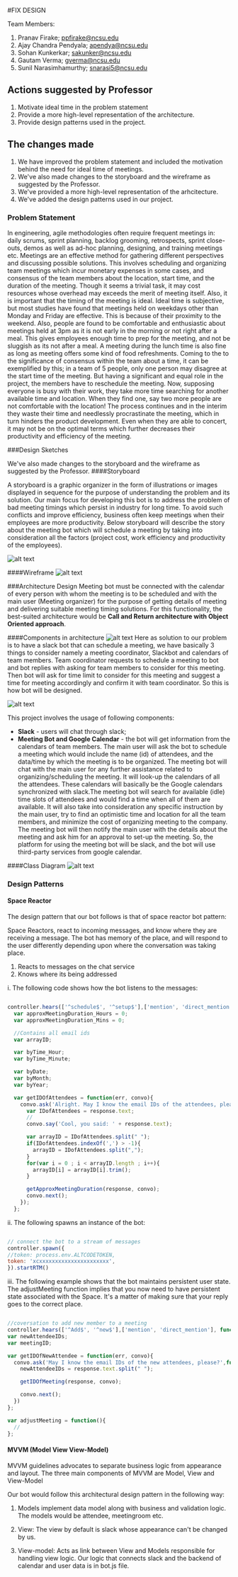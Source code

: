 #FIX DESIGN

Team Members:

1. Pranav Firake; ppfirake@ncsu.edu
2. Ajay Chandra Pendyala; apendya@ncsu.edu
3. Sohan Kunkerkar; sakunker@ncsu.edu
4. Gautam Verma; gverma@ncsu.edu
5. Sunil Narasimhamurthy; snarasi5@ncsu.edu


## Actions suggested by Professor

1. Motivate ideal time in the problem statement
2. Provide a more high-level representation of the architecture.
3. Provide design patterns used in the project.

## The changes made

1. We have improved the problem statement and included the motivation behind the need for ideal time of meetings.
2. We've also made changes to the storyboard and the wireframe as suggested by the Professor.
3. We've provided a more high-level representation of the arhcitecture.
4. We've added the design patterns used in our project.


### Problem Statement



In engineering, agile methodologies often require frequent meetings in: daily scrums, sprint planning, backlog grooming, retrospects, sprint close-outs, demos as well as ad-hoc planning, designing, and training meetings etc. Meetings are an effective method for gathering different perspectives and discussing possible solutions. This involves scheduling and organizing team meetings which incur monetary expenses in some cases, and consensus of the team members about the location, start time, and the duration of the meeting. Though it seems a trivial task, it may cost resources whose overhead may exceeds the merit of meeting itself. Also, it is important that the timing of the meeting is ideal. Ideal time is subjective, but most studies have found that meetings held on weekdays other than Monday and Friday are effective. This is because of their proximity to the weekend. Also, people are found to be comfortable and enthusiastic about meetings held at 3pm as it is not early in the morning or not right after a meal. This gives employees enough time to prep for the meeting, and not be sluggish as its not after a meal. A meeting during the lunch time is also fine as long as meeting offers some kind of food refreshments. Coming to the to the significance of consensus within the team about a time, it can be exemplified by this; in a team of 5 people, only one person may disagree at the start time of the meeting. But having a significant and equal role in the project, the members have to reschedule the meeting.  Now, supposing everyone is busy with their work, they take more time searching for another available time and location. When they find one, say two more people are not comfortable with the location! The process continues and in the interim they waste their time and needlessly procrastinate the meeting, which in turn hinders the product development. Even when they are able to concert, it may not be on the optimal terms which further decreases their productivity and efficiency of the meeting.



###Design Sketches

We've also made changes to the storyboard and the wireframe as suggested by the Professor. 
####Storyboard

A storyboard is a graphic organizer in the form of illustrations or images displayed in sequence for the purpose of understanding the problem and its solution. Our main focus for developing this bot is to address the problem of bad meeting timings which persist in industry for long time. To avoid such conflicts and improve efficiency, business often keep meetings when their employees are more productivity. 
Below storyboard will describe the story about the meeting bot which will schedule a meeting by taking into consideration all the factors (project cost, work efficiency and productivity of the employees).


![alt text](https://github.com/suniltheta/slackbot/blob/master/Milestone%201/Storyboard_New.png)

####Wireframe
![alt text](https://github.com/suniltheta/slackbot/blob/master/Milestone%201/output_HfRQ3w.gif)


###Architecture Design
Meeting bot must be connected with the calendar of every person with whom the meeting is to be scheduled and with the main user (Meeting organizer) for the purpose of getting details of meeting and delivering suitable meeting timing solutions. For this functionality, the best-suited architecture would be **Call and Return architecture with Object Oriented approach**.

####Components in architecture
![alt text](https://github.com/suniltheta/slackbot/blob/master/Milestone%201/arch1.png)
Here as solution to our problem is to have a slack bot that can schedule a meeting, we have basically 3 things to consider namely a meeting coordinator, Slackbot and calendars of team members. Team coordinator requests to schedule a meeting to bot and bot replies with asking for team members to consider for this meeting. Then bot will ask for time limit to consider for this meeting and suggest a time for meeting accordingly and confirm it with team coordinator. So this is how bot will be designed.

![alt text](https://github.com/suniltheta/slackbot/blob/master/Milestone%201/componenet_architecture.png)

This project involves the usage of following components:
* **Slack** - users will chat through slack;
* **Meeting Bot and Google Calendar** - the bot will get information from the calendars of team members. The main user will ask the bot to schedule a meeting which would include the name (id) of attendees, and the data/time by which the meeting is to be organized. The meeting bot will chat with the main user for any further assistance related to organizing/scheduling the meeting. It will look-up the calendars of all the attendees. These calendars will basically be the Google calendars synchronized with slack.The meeting bot will search for available (idle) time slots of attendees and would find a time when all of them are available. It will also take into consideration any specific instruction by the main user, try to find an optimistic time and location for all the team members, and minimize the cost of organizing meeting to the company. The meeting bot will then notify the main user with the details about the meeting and ask him for an approval to set-up the meeting. So, the platform for using the meeting bot will be slack, and the bot will use third-party services from google calendar.

####Class Diagram
![alt text](https://github.com/suniltheta/slackbot/blob/master/Milestone%201/class_diagram.png)

### Design Patterns
#### Space Reactor

The design pattern that our bot follows is that of space reactor bot pattern:

Space Reactors, react to incoming messages, and know where they are receiving a message. The bot has memory of the place, and will respond to the user differently depending upon where the conversation was taking place.

1. Reacts to messages on the chat service
2. Knows where its being addressed


i. The following code shows how the bot listens to the messages:

```javascript

controller.hears(['^schedule$', '^setup$'],['mention', 'direct_mention'], function(bot,message) {
  var approxMeetingDuration_Hours = 0;
  var approxMeetingDuration_Mins = 0;

  //Contains all email ids
  var arrayID;

  var byTime_Hour;
  var byTime_Minute;

  var byDate;
  var byMonth;
  var byYear;

  var getIDOfAttendees = function(err, convo){
    convo.ask('Alright. May I know the email IDs of the attendees, please?',function(response,convo) {
      var IDofAttendees = response.text;
      //
      convo.say('Cool, you said: ' + response.text);

      var arrayID = IDofAttendees.split(" ");
      if(IDofAttendees.indexOf(',') > -1){
        arrayID = IDofAttendees.split(",");
      }
      for(var i = 0 ; i < arrayID.length ; i++){
        arrayID[i] = arrayID[i].trim();
      }

      getApproxMeetingDuration(response, convo);
      convo.next();
    });
  };

  ```

  ii. The following spawns an instance of the bot:

  ```javascript

  // connect the bot to a stream of messages
controller.spawn({
  //token: process.env.ALTCODETOKEN,
  token: 'xcxxxxxxxxxxxxxxxxxxxxxx',
 }).startRTM()
 ```

  iii. The following example shows that the bot maintains persistent user state. The  adjustMeeting function implies that you now need to have persistent state associated with the Space. It's a matter of making sure that your reply goes to the correct place.


  ```javascript

 //coversation to add new member to a meeting
controller.hears(['^Add$', '^new$'],['mention', 'direct_mention'], function(bot,message) {
  var newAttendeeIDs;
  var meetingID;

  var getIDOfNewAttendee = function(err, convo){
    convo.ask('May I know the email IDs of the new attendees, please?',function(response,convo) {
      newAttendeeIDs = response.text.split(" ");

      getIDOfMeeting(response, convo);

      convo.next();
    })
  };

  var adjustMeeting = function(){
    //
  };

  ```

#### MVVM (Model View View-Model)

MVVM guidelines advocates to separate business logic from appearance and layout. The three main components of MVVM are Model, View and View-Model

Our bot would follow this architectural design pattern in the following way:

1. Models implement data model along with business and validation logic. The models would be attendee, meetingroom etc. 

2. View: The view by default is slack whose appearance can't be changed by us.

3. View-model: Acts as link between View and Models responsible for handling view logic. Our logic that connects slack and the backend of calendar and user data is in bot.js file.





